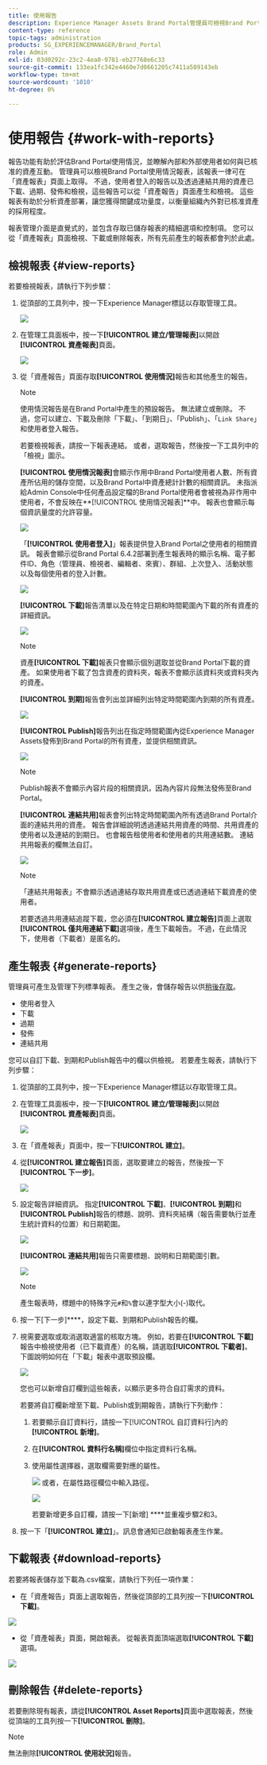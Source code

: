 ```yaml
---
title: 使用報告
description: Experience Manager Assets Brand Portal管理員可檢視Brand Portal使用情形報表，以及建立、管理和檢視已下載、過期、已發佈和透過Brand Portal共用之連結的資產報表。
content-type: reference
topic-tags: administration
products: SG_EXPERIENCEMANAGER/Brand_Portal
role: Admin
exl-id: 03d0292c-23c2-4ea0-9781-eb27768e6c33
source-git-commit: 133ea1fc342e4460e7d0661205c7411a509143eb
workflow-type: tm+mt
source-wordcount: '1010'
ht-degree: 0%

---
```


# 使用報告 {#work-with-reports}

報告功能有助於評估Brand Portal使用情況，並瞭解內部和外部使用者如何與已核准的資產互動。 管理員可以檢視Brand Portal使用情況報表，該報表一律可在「資產報表」頁面上取得。 不過，使用者登入的報告以及透過連結共用的資產已下載、過期、發佈和檢視，這些報告可以從「資產報告」頁面產生和檢視。 這些報表有助於分析資產部署，讓您獲得關鍵成功量度，以衡量組織內外對已核准資產的採用程度。

報表管理介面是直覺式的，並包含存取已儲存報表的精細選項和控制項。 您可以從「資產報表」頁面檢視、下載或刪除報表，所有先前產生的報表都會列於此處。

## 檢視報表 {#view-reports}

若要檢視報表，請執行下列步驟：

1. 從頂部的工具列中，按一下Experience Manager標誌以存取管理工具。

   ![](assets/aemlogo.png)

1. 在管理工具面板中，按一下&#x200B;**[!UICONTROL 建立/管理報表]**&#x200B;以開啟&#x200B;**[!UICONTROL 資產報表]**&#x200B;頁面。

   ![](assets/access-asset-reports.png)

1. 從「資產報告」頁面存取&#x200B;**[!UICONTROL 使用情況]**&#x200B;報告和其他產生的報告。

   >[!NOTE]
   >
   >使用情況報告是在Brand Portal中產生的預設報告。 無法建立或刪除。 不過，您可以建立、下載及刪除「下載」、「到期日」、「Publish」、「`Link Share`」和使用者登入報告。

   若要檢視報表，請按一下報表連結。 或者，選取報告，然後按一下工具列中的「檢視」圖示。

   **[!UICONTROL 使用情況報表]**&#x200B;會顯示作用中Brand Portal使用者人數、所有資產所佔用的儲存空間，以及Brand Portal中資產總計計數的相關資訊。 未指派給Admin Console中任何產品設定檔的Brand Portal使用者會被視為非作用中使用者，不會反映在&#x200B;**[!UICONTROL 使用情況報表]**中。
報表也會顯示每個資訊量度的允許容量。

   ![](assets/usage-report.png)

   「**[!UICONTROL 使用者登入]**」報表提供登入Brand Portal之使用者的相關資訊。 報表會顯示從Brand Portal 6.4.2部署到產生報表時的顯示名稱、電子郵件ID、角色（管理員、檢視者、編輯者、來賓）、群組、上次登入、活動狀態以及每個使用者的登入計數。

   ![](assets/user-logins.png)

   **[!UICONTROL 下載]**&#x200B;報告清單以及在特定日期和時間範圍內下載的所有資產的詳細資訊。

   ![](assets/download-report.png)

   >[!NOTE]
   >
   >資產&#x200B;**[!UICONTROL 下載]**&#x200B;報表只會顯示個別選取並從Brand Portal下載的資產。 如果使用者下載了包含資產的資料夾，報表不會顯示該資料夾或資料夾內的資產。

   **[!UICONTROL 到期]**&#x200B;報告會列出並詳細列出特定時間範圍內到期的所有資產。

   ![](assets/expiration-report.png)

   **[!UICONTROL Publish]**&#x200B;報告列出在指定時間範圍內從Experience Manager Assets發佈到Brand Portal的所有資產，並提供相關資訊。

   ![](assets/publish-report.png)

   >[!NOTE]
   >
   >Publish報表不會顯示內容片段的相關資訊，因為內容片段無法發佈至Brand Portal。

   **[!UICONTROL 連結共用]**&#x200B;報表會列出特定時間範圍內所有透過Brand Portal介面的連結共用的資產。 報告會詳細說明透過連結共用資產的時間、共用資產的使用者以及連結的到期日。 也會報告租使用者和使用者的共用連結數。 連結共用報表的欄無法自訂。

   ![](assets/link-share-report.png)

   >[!NOTE]
   >
   >「連結共用報表」不會顯示透過連結存取共用資產或已透過連結下載資產的使用者。
   >
   >若要透過共用連結追蹤下載，您必須在&#x200B;**[!UICONTROL 建立報告]**&#x200B;頁面上選取&#x200B;**[!UICONTROL 僅共用連結下載]**&#x200B;選項後，產生下載報告。 不過，在此情況下，使用者（下載者）是匿名的。

## 產生報表 {#generate-reports}

管理員可產生及管理下列標準報表。 產生之後，會儲存報告以供[稍後存取](../using/brand-portal-reports.md#main-pars-header)。

* 使用者登入
* 下載
* 過期
* 發佈
* 連結共用

您可以自訂下載、到期和Publish報告中的欄以供檢視。 若要產生報表，請執行下列步驟：

1. 從頂部的工具列中，按一下Experience Manager標誌以存取管理工具。

1. 在管理工具面板中，按一下&#x200B;**[!UICONTROL 建立/管理報表]**&#x200B;以開啟&#x200B;**[!UICONTROL 資產報表]**&#x200B;頁面。

   ![](assets/asset-reports.png)

1. 在「資產報表」頁面中，按一下&#x200B;**[!UICONTROL 建立]**。
1. 從&#x200B;**[!UICONTROL 建立報告]**&#x200B;頁面，選取要建立的報告，然後按一下&#x200B;**[!UICONTROL 下一步]**。

   ![](assets/crete-report.png)

1. 設定報告詳細資訊。 指定&#x200B;**[!UICONTROL 下載]**、**[!UICONTROL 到期]**&#x200B;和&#x200B;**[!UICONTROL Publish]**&#x200B;報告的標題、說明、資料夾結構（報告需要執行並產生統計資料的位置）和日期範圍。

   ![](assets/create-report-page.png)

   **[!UICONTROL 連結共用]**&#x200B;報告只需要標題、說明和日期範圍引數。

   ![](assets/create-link-share-report.png)

   >[!NOTE]
   >
   >產生報表時，標題中的特殊字元`#`和`%`會以連字型大小(-)取代。

1. 按一下[下一步]****，設定下載、到期和Publish報告的欄。
1. 視需要選取或取消選取適當的核取方塊。 例如，若要在&#x200B;**[!UICONTROL 下載]**&#x200B;報告中檢視使用者（已下載資產）的名稱，請選取&#x200B;**[!UICONTROL 下載者]**。 下圖說明如何在「下載」報表中選取預設欄。

   ![](assets/createdownloadreport.png)

   您也可以新增自訂欄到這些報表，以顯示更多符合自訂需求的資料。

   若要將自訂欄新增至下載、Publish或到期報告，請執行下列動作：

   1. 若要顯示自訂資料行，請按一下[!UICONTROL 自訂資料行]內的&#x200B;**[!UICONTROL 新增]**。
   1. 在&#x200B;**[!UICONTROL 資料行名稱]**&#x200B;欄位中指定資料行名稱。
   1. 使用屬性選擇器，選取欄需要對應的屬性。

      ![](assets/property-picker.png)
或者，在屬性路徑欄位中輸入路徑。

      ![](assets/property-path.png)

      若要新增更多自訂欄，請按一下[新增] ****&#x200B;並重複步驟2和3。

1. 按一下「**[!UICONTROL 建立]**」。訊息會通知已啟動報表產生作業。

## 下載報表 {#download-reports}

若要將報表儲存並下載為.csv檔案，請執行下列任一項作業：

* 在「資產報告」頁面上選取報告，然後從頂部的工具列按一下&#x200B;**[!UICONTROL 下載]**。

![](assets/download-asset-report.png)

* 從「資產報表」頁面，開啟報表。 從報表頁面頂端選取&#x200B;**[!UICONTROL 下載]**&#x200B;選項。

![](assets/download-report-fromwithin.png)

## 刪除報告 {#delete-reports}

若要刪除現有報表，請從&#x200B;**[!UICONTROL Asset Reports]**&#x200B;頁面中選取報表，然後從頂端的工具列按一下&#x200B;**[!UICONTROL 刪除]**。

>[!NOTE]
>
>無法刪除&#x200B;**[!UICONTROL 使用狀況]**&#x200B;報告。
